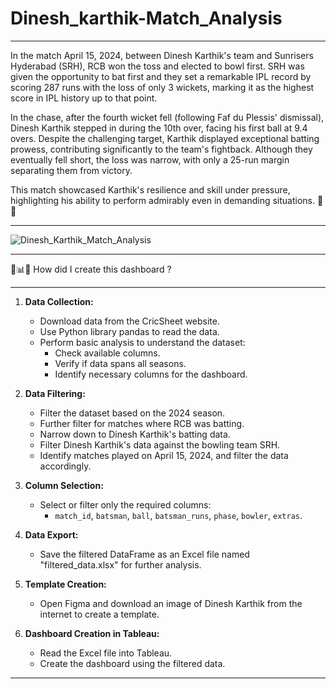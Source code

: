 # Dinesh_karthik-Match_Analysis
-----------------------------------------------------------------------------------------------------------------------------------------------------------------------------------------------------------------
In the match  April 15, 2024, between Dinesh Karthik's team and Sunrisers Hyderabad (SRH), RCB won the toss and elected to bowl first. SRH was given the opportunity to bat first and they set a remarkable IPL record by scoring 287 runs with the loss of only 3 wickets, marking it as the highest score in IPL history up to that point.

In the chase, after the fourth wicket fell (following Faf du Plessis' dismissal), Dinesh Karthik stepped in during the 10th over, facing his first ball at 9.4 overs. Despite the challenging target, Karthik displayed exceptional batting prowess, contributing significantly to the team's fightback. Although they eventually fell short, the loss was narrow, with only a 25-run margin separating them from victory.

This match showcased Karthik's resilience and skill under pressure, highlighting his ability to perform admirably even in demanding situations. 🏏🔥

-----------------------------------------------------------------------------------------------------------------------------------------------------------------------------------------------------------------
![Dinesh_Karthik_Match_Analysis](https://github.com/GaneshPatilDS/Dinesh_karthik_Match_Analysis/assets/123234894/edaa5c15-ffcb-4d95-b558-c637a9c3c0c5)

-----------------------------------------------------------------------------------------------------------------------------------------------------------------------------------------------------------------

🏏📊🔆 How did I create this dashboard ? 

----------------------------------------------------------------------------------------------------------------------------------------------------------------------------------------------------------------

1. **Data Collection:**
   - Download data from the CricSheet website.
   - Use Python library pandas to read the data.
   - Perform basic analysis to understand the dataset:
     - Check available columns.
     - Verify if data spans all seasons.
     - Identify necessary columns for the dashboard.

2. **Data Filtering:**
   - Filter the dataset based on the 2024 season.
   - Further filter for matches where RCB was batting.
   - Narrow down to Dinesh Karthik's batting data.
   - Filter Dinesh Karthik's data against the bowling team SRH.
   - Identify matches played on April 15, 2024, and filter the data accordingly.

3. **Column Selection:**
   - Select or filter only the required columns:
     - `match_id`, `batsman`, `ball`, `batsman_runs`, `phase`, `bowler`, `extras`.

4. **Data Export:**
   - Save the filtered DataFrame as an Excel file named "filtered_data.xlsx" for further analysis.

5. **Template Creation:**
   - Open Figma and download an image of Dinesh Karthik from the internet to create a template.

6. **Dashboard Creation in Tableau:**
   - Read the Excel file into Tableau.
   - Create the dashboard using the filtered data.


-------------------------------------------------------------------------------------------------------------------------------------------------------------------------------------------------------------------
